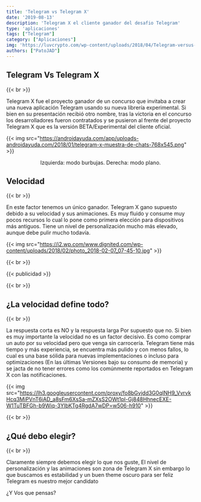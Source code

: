 ```yaml
---
title: 'Telegram vs Telegram X'
date: '2019-08-13'
description: 'Telegram X el cliente ganador del desafio Telegram'
type: 'aplicaciones'
tags: ["Telegram"]
category: ["Aplicaciones"]
img: 'https://luvcrypto.com/wp-content/uploads/2018/04/Telegram-versus-Telegramx.png'
authors: ["PatoJAD"]
---
```


## Telegram Vs Telegram X

{{< br >}}

Telegram X fue el proyecto ganador de un concurso que invitaba a crear una nueva aplicación Telegram usando su nueva librería experimental. Si bien en su presentación recibió otro nombre, tras la victoria en el concurso los desarrolladores fueron contratados y se pusieron al frente del proyecto Telegram X que es la versión BETA/Experimental del cliente oficial.

{{< img src="https://androidayuda.com/app/uploads-androidayuda.com/2018/01/telegram-x-muestra-de-chats-768x545.png" >}}
<center>Izquierda: modo burbujas. Derecha: modo plano.</center>

## Velocidad

{{< br >}}

En este factor tenemos un único ganador. Telegram X gano supuesto debido a su velocidad y sus animaciones. Es muy fluido y consume muy pocos recursos lo cual lo pone como primera elección para dispositivos más antiguos. Tiene un nivel de personalización mucho más elevado, aunque debe pulir mucho todavía.

{{< img src="https://i2.wp.com/www.dignited.com/wp-content/uploads/2018/02/photo_2018-02-07_07-45-10.jpg" >}}

{{< br >}}

{{< publicidad >}}

{{< br >}}

## ¿La velocidad define todo?

{{< br >}}

La respuesta corta es NO y la respuesta larga Por supuesto que no. Si bien es muy importante la velocidad no es un factor decisivo. Es como comprar un auto por su velocidad pero que venga sin carrocería. Telegram tiene más tiempo y más experiencia, se encuentra más pulido y con menos fallos, lo cual es una base sólida para nuevas implementaciones o incluso para optimizaciones (En las últimas Versiones bajo su consumo de memoria) y se jacta de no tener errores como los comúnmente reportados en Telegram X con las notificaciones.

{{< img src="https://lh3.googleusercontent.com/proxy/fo8bGvjdd3G0qINH9_VvrvkHcq3MiPVnT6iAD_a8sFm6XsSa-mZXsS2OWt1pl-Gj848HhnecEXE-W1TuTBFGh-b9Wiq-3YIbKTg4RgdA7wDP=w506-h910" >}}

{{< br >}}

## ¿Qué debo elegir?

{{< br >}}

Claramente siempre debemos elegir lo que nos guste, El nivel de personalización y las animaciones son zona de Telegram X sin embargo lo que buscamos es estabilidad y un buen theme oscuro para ser feliz Telegram es nuestro mejor candidato

¿Y Vos que pensas?

